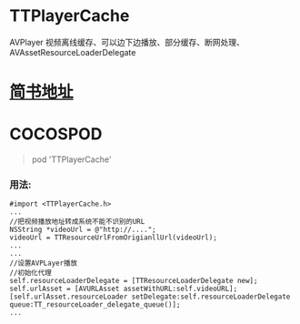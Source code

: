 # TTPlayerCache
AVPlayer 视频离线缓存、可以边下边播放、部分缓存、断网处理、AVAssetResourceLoaderDelegate

# [简书地址](http://www.jianshu.com/p/7fe8bce3d76)

# COCOSPOD
  > pod  'TTPlayerCache'
  
 ### 用法:
```
#import <TTPlayerCache.h>
...
//把视频播放地址转成系统不能不识别的URL
NSString *videoUrl = @"http://....";
videoUrl = TTResourceUrlFromOrigianllUrl(videoUrl);
...
...
//设置AVPLayer播放
//初始化代理
self.resourceLoaderDelegate = [TTResourceLoaderDelegate new];
self.urlAsset = [AVURLAsset assetWithURL:self.videoURL];
[self.urlAsset.resourceLoader setDelegate:self.resourceLoaderDelegate queue:TT_resourceLoader_delegate_queue()];
...
```

